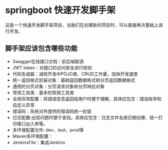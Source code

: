# springboot 快速开发脚手架
这是一个快速开发脚手架项目，当我们在创建新的项目时，可以直接再次基础上进行开发。
## 脚手架应该包含哪些功能
- Swagger在线接口文档：前后端联调
- JWT token：对接口的访问安全进行校验
- 代码生成器：减轻开发中POJO类、CRUD工作量，加快开发速度
- 统一返回格式封装对象：基础返回数据格式和分页返回数据格式
- 通用的分页对象：分页请求对象和分页响应对象
- 常用工具类：基本的常用工具类
- 全局异常配置：将错误信息返回给用户时便于理解。具体应包含：错误枚举和自定义异常
- 错误码：系统对外提供的错误码统一封装
- 日志配置:出现问题时便于查找。具体应包含：日志文件名按日期创建、统一打印接口出入参等。
- 多环境配置文件: dev、test、prod等
- Maven多环境配置：
- JenkinsFile：集成Jenkins

